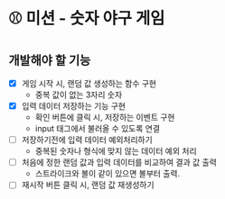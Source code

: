 # ⚾ 미션 - 숫자 야구 게임

## 개발해야 할 기능

- [x] 게임 시작 시, 랜덤 값 생성하는 함수 구현
  - 중복 값이 없는 3자리 숫자
- [x] 입력 데이터 저장하는 기능 구현
  - 확인 버튼에 클릭 시, 저장하는 이벤트 구현
  - input 태그에서 불러올 수 있도록 연결
- [ ] 저장하기전에 입력 데이터 예외처리하기
  - 중복된 숫자나 형식에 맞지 않는 데이터 예외 처리
- [ ] 처음에 정한 랜덤 값과 입력 데이터를 비교하여 결과 값 출력
  - 스트라이크와 볼이 같이 있으면 볼부터 출력.
- [ ] 재시작 버튼 클릭 시, 랜덤 값 재생성하기
